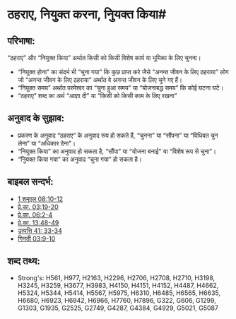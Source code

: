 # ठहराए, नियुक्त करना, निुयक्त किया#

## परिभाषा: ##

“ठहराए” और “नियुक्त किया” अर्थात किसी को किसी विशेष कार्य या भूमिका के लिए चुनना।

* “नियुक्त होना” का संदर्भ भी “चुना गया” कि कुछ प्राप्त करे जैसे “अनन्त जीवन के लिए ठहराया” लोग जो “अनन्त जीवन के लिए ठहराया” अर्थात वे अनन्त जीवन के लिए चुने गए हैं।
* “नियुक्त समय” अर्थात परमेश्वर का “चुना हुआ समय” या “योजनाबद्ध समय” कि कोई घटना घटे।
* “ठहराए” शब्द का अर्थ “आज्ञा दी” या “किसी को किसी काम के लिए रखना”
 
## अनुवाद के सुझाव: ##

* प्रकरण के अनुवाद “ठहराए” के अनुवाद रूप हो सकते हैं, “चुनना” या “सौंपना” या “विधिवत चुन लेना” या “अधिकार देना”। 
* “नियुक्त किया” का अनुवाद हो सकता है, “सौंपा” या “योजना बनाई” या “विशेष रूप से चुना”।
* “निुयक्त किया गया” का अनुवाद “चुना गया” हो सकता है।

## बाइबल सन्दर्भ: ##

* [1 शमूएल 08:10-12](rc://en/tn/help/1sa/08/10)
* [प्रे.का. 03:19-20](rc://en/tn/help/act/03/19)
* [प्रे.का. 06:2-4](rc://en/tn/help/act/06/02)
* [प्रे.का. 13:48-49](rc://en/tn/help/act/13/48)
* [उत्पत्ति 41: 33-34](rc://en/tn/help/gen/41/33)
* [गिनती 03:9-10](rc://en/tn/help/num/03/09)


## शब्द तथ्य: ##

* Strong's: H561, H977, H2163, H2296, H2706, H2708, H2710, H3198, H3245, H3259, H3677, H3983, H4150, H4151, H4152, H4487, H4662, H5324, H5344, H5414, H5567, H5975, H6310, H6485, H6565, H6635, H6680, H6923, H6942, H6966, H7760, H7896, G322, G606, G1299, G1303, G1935, G2525, G2749, G4287, G4384, G4929, G5021, G5087
